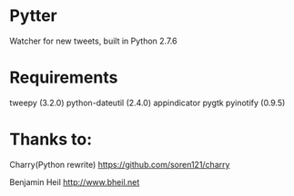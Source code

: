 # Pytter
Watcher for new tweets, built in Python 2.7.6

# Requirements
tweepy (3.2.0)
python-dateutil (2.4.0)
appindicator
pygtk
pyinotify (0.9.5)

# Thanks to:
Charry(Python rewrite)
https://github.com/soren121/charry

Benjamin Heil
http://www.bheil.net